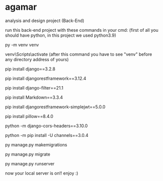 # agamar
analysis and design project (Back-End)


run this back-end project with these commands in your cmd: (first of all you should have python, in this project we used python3.9)

py -m venv venv

venv\Scripts\activate (after this command you have to see "venv" before any directory address of yours)

pip install django==3.2.8

pip install djangorestframework==3.12.4

pip install django-filter==21.1

pip install Markdown==3.3.4

pip install djangorestframework-simplejwt==5.0.0

pip install pillow==8.4.0

python -m django-cors-headers==3.10.0

python -m pip install -U channels==3.0.4


py manage.py makemigrations

py manage.py migrate

py manage.py runserver



now your local server is on!! enjoy :)



